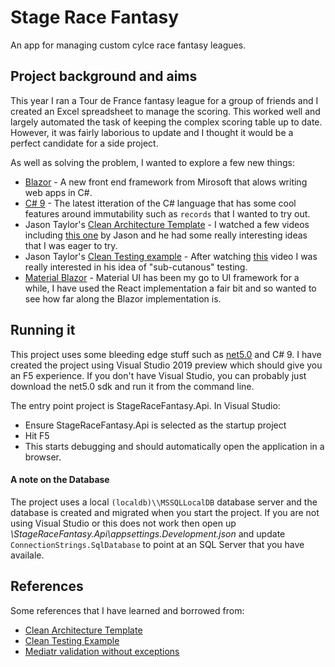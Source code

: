 # Stage Race Fantasy
An app for managing custom cylce race fantasy leagues.

## Project background and aims
This year I ran a Tour de France fantasy league for a group of friends and I created an Excel spreadsheet to manage the scoring.  This worked well and largely automated the task of keeping the complex scoring table up to date.  However, it was fairly laborious to update and I thought it would be a perfect candidate for a side project.

As well as solving the problem, I wanted to explore a few new things:
- [Blazor](https://docs.microsoft.com/en-gb/aspnet/core/blazor/?view=aspnetcore-5.0) - A new front end framework from Mirosoft that alows writing web apps in C#.
- [C# 9](https://docs.microsoft.com/en-us/dotnet/csharp/whats-new/csharp-9) - The latest itteration of the C# language that has some cool features around immutability such as `records` that I wanted to try out.
- Jason Taylor's [Clean Architecture Template](https://github.com/jasontaylordev/CleanArchitecture) - I watched a few videos including [this one](https://www.youtube.com/watch?v=dK4Yb6-LxAk&t=2706s) by Jason and he had some really interesting ideas that I was eager to try.
- Jason Taylor's [Clean Testing example](https://github.com/jasontaylordev/CleanTesting) - After watching [this](https://www.youtube.com/watch?v=2UJ7mAtFuio) video I was really interested in his idea of "sub-cutanous" testing.
- [Material Blazor](https://www.matblazor.com/) - Material UI has been my go to UI framework for a while, I have used the React implementation a fair bit and so wanted to see how far along the Blazor implementation is.

## Running it
This project uses some bleeding edge stuff such as [net5.0](https://devblogs.microsoft.com/dotnet/introducing-net-5/) and C# 9.  I have created the project using Visual Studio 2019 preview which should give you an F5 experience.  If you don't have Visual Studio, you can probably just download the net5.0 sdk and run it from the command line.

The entry point project is StageRaceFantasy.Api.  In Visual Studio:
- Ensure StageRaceFantasy.Api is selected as the startup project
- Hit F5
- This starts debugging and should automatically open the application in a browser.

#### A note on the Database
The project uses a local `(localdb)\\MSSQLLocalDB` database server and the database is created and migrated when you start the project.  If you are not using Visual Studio or this does not work then open up _\StageRaceFantasy.Api\appsettings.Development.json_ and update `ConnectionStrings.SqlDatabase` to point at an SQL Server that you have availale.


## References
Some references that I have learned and borrowed from:
- [Clean Architecture Template](https://github.com/jasontaylordev/CleanArchitecture)
- [Clean Testing Example](https://github.com/jasontaylordev/CleanTesting)
- [Mediatr validation without exceptions](https://medium.com/the-cloud-builders-guild/validation-without-exceptions-using-a-mediatr-pipeline-behavior-278f124836dc)